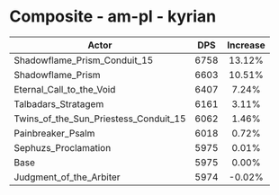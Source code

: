 # Composite - am-pl - kyrian
| Actor | DPS | Increase |
|---|:---:|:---:|
|Shadowflame_Prism_Conduit_15|6758|13.12%|
|Shadowflame_Prism|6603|10.51%|
|Eternal_Call_to_the_Void|6407|7.24%|
|Talbadars_Stratagem|6161|3.11%|
|Twins_of_the_Sun_Priestess_Conduit_15|6062|1.46%|
|Painbreaker_Psalm|6018|0.72%|
|Sephuzs_Proclamation|5975|0.01%|
|Base|5975|0.00%|
|Judgment_of_the_Arbiter|5974|-0.02%|
